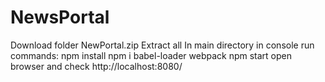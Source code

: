 # NewsPortal
Download folder NewPortal.zip
Extract all
In main directory in console run commands:
   npm install
   npm i babel-loader
   webpack
   npm start
   open browser and check http://localhost:8080/
